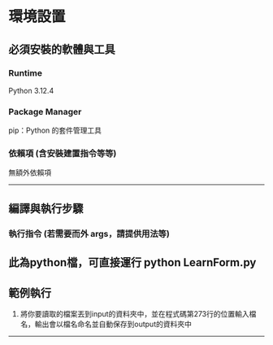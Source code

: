
# 環境設置

## 必須安裝的軟體與工具
### Runtime
   Python 3.12.4

### Package Manager
   pip：Python 的套件管理工具

### 依賴項 (含安裝建置指令等等)
   無額外依賴項

---

## 編譯與執行步驟


### 執行指令 (若需要而外 args，請提供用法等)
此為python檔，可直接運行
python LearnForm.py
---

## 範例執行

1. 將你要讀取的檔案丟到input的資料夾中，並在程式碼第273行的位置輸入檔名，輸出會以檔名命名並自動保存到output的資料夾中

---


